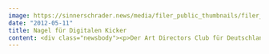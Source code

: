 ```yaml
---
image: https://sinnerschrader.news/media/filer_public_thumbnails/filer_public/97/56/9756037a-fba3-4906-9c06-3a686e7b9ccd/varfoldersdjk8pxf42x64d8fxslz8jcc8fc0000gnttmpacgabb__480x288_q85_crop_subsampling-2_upscale.png
date: "2012-05-11"
title: Nagel für Digitalen Kicker
content: <div class="newsbody"><p>Der Art Directors Club für Deutschland (ADC) hat den wichtigsten deutschen Kreativpreis vergeben. Unter den Preisträgern&#58; der <a href="http&#58;//digitalfoosball.com">Digitale Kicker</a> von SinnerSchrader. Das Projekt erhielt einen bronzenen Nagel in der Kategorie "Digitale Medienformate im Raum".</p><p>Mehr zum Digitalen Kicker unter <a href="http&#58;//digitalfoosball.com">http&#58;//digitalfoosball.com</a></p><address><img alt="" class="alignnone size-full wp-image-768" height="484" src="http&#58;//www.sinnerschrader.com/files/2012/05/414519_10150815796653589_737073588_9842065_1129820179_o.jpeg" width="648"/></address><p><img alt="" class="alignnone size-full wp-image-763" height="430" src="http&#58;//www.sinnerschrader.com/files/2012/05/DSC_0176-648.png" width="648"/></p><p><a class="news-backlink" href="/de/"><svg class="svg-ico svg-ico--arrow-left"><use xlink&#58;href="#arrow-down"></use></svg>Zurück zur Presse Übersicht</a></p></div>
---
```

